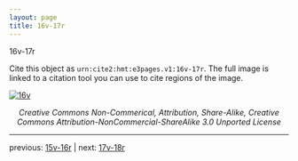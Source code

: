 ```yaml
---
layout: page
title: 16v-17r
---
```


16v-17r

Cite this object as `urn:cite2:hmt:e3pages.v1:16v-17r`. The full image is linked to a citation tool you can use to cite regions of the image.

[![16v](http://www.homermultitext.org/iipsrv?IIIF=/project/homer/pyramidal/deepzoom/hmt/e3bifolio/v1/E3_16v_17r.tif/full/800,/0/default.jpg)](http://www.homermultitext.org/ict2/?urn=urn:cite2:hmt:e3bifolio.v1:E3_16v_17r) 

<p style="text-align: center; font-style: italic;">Creative Commons Non-Commerical, Attribution, Share-Alike, Creative Commons Attribution-NonCommercial-ShareAlike 3.0 Unported License</p>

---

previous: [15v-16r](../15v-16r/) | next: [17v-18r](../17v-18r/)